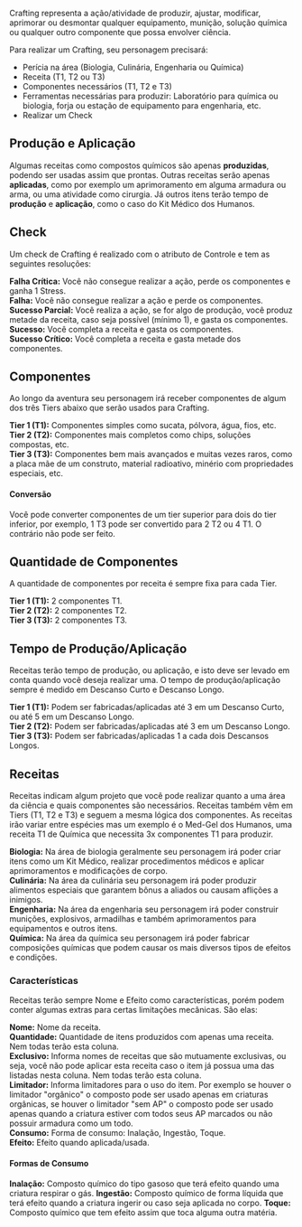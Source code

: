 Crafting representa a ação/atividade de produzir, ajustar, modificar, aprimorar ou desmontar qualquer equipamento, munição, solução química ou qualquer outro componente que possa envolver ciência.

Para realizar um Crafting, seu personagem precisará:

- Perícia na área (Biologia, Culinária, Engenharia ou Química)
- Receita (T1, T2 ou T3)
- Componentes necessários (T1, T2 e T3)
- Ferramentas necessárias para produzir: Laboratório para química ou biologia, forja ou estação de equipamento para engenharia, etc.
- Realizar um Check

## Produção e Aplicação

Algumas receitas como compostos químicos são apenas **produzidas**, podendo ser usadas assim que prontas. Outras receitas serão apenas **aplicadas**, como por exemplo um aprimoramento em alguma armadura ou arma, ou uma atividade como cirurgia. Já outros itens terão tempo de **produção** e **aplicação**, como o caso do Kit Médico dos Humanos.

## Check

Um check de Crafting é realizado com o atributo de Controle e tem as seguintes resoluções:

**Falha Crítica:** Você não consegue realizar a ação, perde os componentes e ganha 1 Stress.  
**Falha:** Você não consegue realizar a ação e perde os componentes.  
**Sucesso Parcial:** Você realiza a ação, se for algo de produção, você produz metade da receita, caso seja possível (mínimo 1), e gasta os componentes.  
**Sucesso:** Você completa a receita e gasta os componentes.  
**Sucesso Crítico:** Você completa a receita e gasta metade dos componentes.  

## Componentes

Ao longo da aventura seu personagem irá receber componentes de algum dos três Tiers abaixo que serão usados para Crafting.

**Tier 1 (T1):** Componentes simples como sucata, pólvora, água, fios, etc.  
**Tier 2 (T2):** Componentes mais completos como chips, soluções compostas, etc.  
**Tier 3 (T3):** Componentes bem mais avançados e muitas vezes raros, como a placa mãe de um construto, material radioativo, minério com propriedades especiais, etc.  

#### Conversão

Você pode converter componentes de um tier superior para dois do tier inferior, por exemplo, 1 T3 pode ser convertido para 2 T2 ou 4 T1. O contrário não pode ser feito.

## Quantidade de Componentes

A quantidade de componentes por receita é sempre fixa para cada Tier.

**Tier 1 (T1):** 2 componentes T1.  
**Tier 2 (T2):** 2 componentes T2.  
**Tier 3 (T3):** 2 componentes T3.  

## Tempo de Produção/Aplicação

Receitas terão tempo de produção, ou aplicação, e isto deve ser levado em conta quando você deseja realizar uma. O tempo de produção/aplicação sempre é medido em Descanso Curto e Descanso Longo.

**Tier 1 (T1):** Podem ser fabricadas/aplicadas até 3 em um Descanso Curto, ou até 5 em um Descanso Longo.  
**Tier 2 (T2):** Podem ser fabricadas/aplicadas até 3 em um Descanso Longo.  
**Tier 3 (T3):** Podem ser fabricadas/aplicadas 1 a cada dois Descansos Longos.  

## Receitas

Receitas indicam algum projeto que você pode realizar quanto a uma área da ciência e quais componentes são necessários. Receitas também vêm em Tiers (T1, T2 e T3) e seguem a mesma lógica dos componentes. As receitas irão variar entre espécies mas um exemplo é o Med-Gel dos Humanos, uma receita T1 de Química que necessita 3x componentes T1 para produzir.

**Biologia:** Na área de biologia geralmente seu personagem irá poder criar itens como um Kit Médico, realizar procedimentos médicos e aplicar aprimoramentos e modificações de corpo.  
**Culinária:** Na área da culinária seu personagem irá poder produzir alimentos especiais que garantem bônus a aliados ou causam aflições a inimigos.  
**Engenharia:** Na área da engenharia seu personagem irá poder construir munições, explosivos, armadilhas e também aprimoramentos para equipamentos e outros itens.  
**Química:** Na área da química seu personagem irá poder fabricar composições químicas que podem causar os mais diversos tipos de efeitos e condições.  

### Características
Receitas terão sempre Nome e Efeito como características, porém podem conter algumas extras para certas limitações mecânicas. São elas:

**Nome:** Nome da receita.  
**Quantidade:** Quantidade de itens produzidos com apenas uma receita. Nem todas terão esta coluna.  
**Exclusivo:** Informa nomes de receitas que são mutuamente exclusivas, ou seja, você não pode aplicar esta receita caso o item já possua uma das listadas nesta coluna. Nem todas terão esta coluna.   
**Limitador:** Informa limitadores para o uso do item. Por exemplo se houver o limitador "orgânico" o composto pode ser usado apenas em criaturas orgânicas, se houver o limitador "sem AP" o composto pode ser usado apenas quando a criatura estiver com todos seus AP marcados ou não possuir armadura como um todo.   
**Consumo:** Forma de consumo: Inalação, Ingestão, Toque.  
**Efeito:** Efeito quando aplicada/usada.

#### Formas de Consumo

**Inalação:** Composto químico do tipo gasoso que terá efeito quando uma criatura respirar o gás.
**Ingestão:** Composto químico de forma líquida que terá efeito quando a criatura ingerir ou caso seja aplicada no corpo.
**Toque:** Composto químico que tem efeito assim que toca alguma outra matéria.

